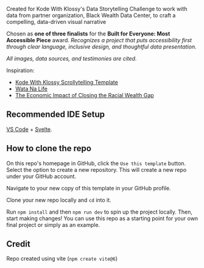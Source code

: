 Created for Kode With Klossy's Data Storytelling Challenge to work with data from partner organization, Black Wealth Data Center, to craft a compelling, data-driven visual narrative

Chosen as **one of three finalists** for the **Built for Everyone: Most Accessible Piece** award. *Recognizes a project that puts accessibility first through clear language, inclusive design, and thoughtful data presentation.*

*All images, data sources, and testimonies are cited.*

Inspiration:
- [Kode With Klossy Scrollytelling Template](https://github.com/jasminesamra/kwk-scrollytelling-template)
- [Wata Na Life](https://www.wateraid.org/uk/stories/water-is-life-in-sierra-leone)
- [The Economic Impact of Closing the Racial Wealth Gap](https://www.mckinsey.com/industries/public-sector/our-insights/the-economic-impact-of-closing-the-racial-wealth-gap)

## Recommended IDE Setup

[VS Code](https://code.visualstudio.com/) + [Svelte](https://marketplace.visualstudio.com/items?itemName=svelte.svelte-vscode).

## How to clone the repo
On this repo's homepage in GitHub, click the `Use this template` button. Select the option to create a new repository. This will create a new repo under your GitHub account.

Navigate to your new copy of this template in your GitHub profile. 

Clone your new repo locally and `cd` into it. 

Run `npm install` and then `npm run dev` to spin up the project locally. Then, start making changes! You can use this repo as a starting point for your own final project or simply as an example. 

## Credit
Repo created using vite (`npm create vite@6`)
